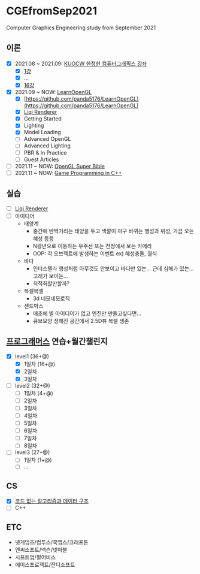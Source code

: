 # CGEfromSep2021
Computer Graphics Engineering study from September 2021

## 이론
- [X] 2021.08 ~ 2021.09: [KUOCW 한정현 컴퓨터그래픽스 강좌](https://youtube.com/playlist?list=PLYEC1V9tJOl03WLDoUEKbiYW_Xt4W6LTl)
  - [X] [1강](https://panda5176.github.io/computergraphics-kuocw/2021/08/24/01.html)
  - [X] ...
  - [X] [16강](https://panda5176.github.io/computergraphics-kuocw/2021/09/11/02.html)
- [X] 2021.09 ~ NOW: [LearnOpenGL](https://learnopengl.com)
  - [X] [https://github.com/panda5176/LearnOpenGL](https://github.com/panda5176/LearnOpenGL)
  - [X] [Liqi Renderer](https://github.com/panda5176/liqi)
  - [X] Getting Started
  - [X] Lighting
  - [X] Model Loading
  - [ ] Advanced OpenGL
  - [ ] Advanced Lighting
  - [ ] PBR & In Practice
  - [ ] Guest Articles
- [ ] 2021.11 ~ NOW: [OpenGL Super Bible](https://www.kyobobook.co.kr/product/detailViewKor.laf?ejkGb=KOR&mallGb=KOR&barcode=9788968482045)
- [ ] 2021.11 ~ NOW: [Game Programming in C++](https://www.kyobobook.co.kr/product/detailViewKor.laf?ejkGb=KOR&mallGb=KOR&barcode=9791161753560)
## 실습
- [ ] [Liqi Renderer](https://github.com/panda5176/liqi)
- [ ] 아이디어
  - 태양계
    - 중간에 반짝거리는 태양을 두고 색깔이 마구 바뀌는 행성과 위성, 가끔 오는 혜성 등등
    - N광년으로 이동하는 우주선 또는 천정에서 보는 카메라
    - OOP: 각 오브젝트에 발생하는 이벤트 ex) 혜성충돌, 월식
  - 바다
    - 인터스텔라 행성처럼 아무것도 안보이고 바다만 있는... 근데 심해가 있는... 고래가 보이는... 
    - 최적화할만할까?
  - 복셀복셀
    - 3d 네모네모로직
  - 샌드박스
    - 애초에 별 아이디어가 없고 엔진만 만들고싶다면...
    - 큐브모양 정해진 공간에서 2.5D뷰 복셀 생존
    
## [프로그래머스](https://programmers.co.kr/learn/challenges) 연습+월간챌린지
- [X] level1 (36+@)
  - [X] 1일차 (16+@)
  - [X] 2일차
  - [X] 3일차
- [ ] level2 (32+@)
  - [ ] 1일차 (4+@)
  - [ ] 2일차
  - [ ] 3일차
  - [ ] 4일차
  - [ ] 5일차
  - [ ] 6일차
  - [ ] 7일차
  - [ ] 8일차
- [ ] level3 (27+@)
  - [ ] 1일차 (1+@)
  - [ ] ...
## CS
- [X] [코드 없는 알고리즘과 데이터 구조](http://www.kyobobook.co.kr/product/detailViewKor.laf?ejkGb=KOR&mallGb=KOR&barcode=9791157686902)
- [ ] C++
## ETC
- 넷게임즈/컴투스/쿡앱스/크래프톤
- 엔씨소프트/넥슨/넷마블
- 시프트업/펄어비스
- 에이스프로젝트/잔디소프트

